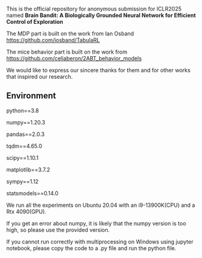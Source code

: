 This is the official repository for anonymous submission for ICLR2025 named **Brain Bandit: A Biologically Grounded Neural Network for Efficient Control of Exploration**

The MDP part is built on the work from Ian Osband https://github.com/iosband/TabulaRL

The mice behavior part is built on the work from https://github.com/celiaberon/2ABT_behavior_models

We would like to express our sincere thanks for them and for other works that inspired our research. 

## Environment
python==3.8

numpy==1.20.3

pandas==2.0.3

tqdm==4.65.0

scipy==1.10.1

matplotlib==3.7.2

sympy==1.12

statsmodels==0.14.0

We run all the experiments on Ubuntu 20.04 with an i9-13900K(CPU) and a Rtx 4090(GPU).

If you get an error about numpy, it is likely that the numpy version is too high, so please use the provided version.

If you cannot run correctly with multiprocessing on Windows using jupyter notebook, please copy the code to a .py file and run the python file.  
